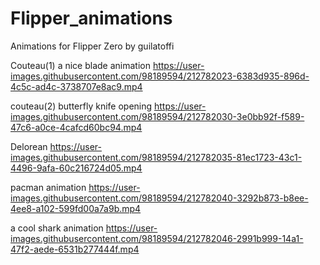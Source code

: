 # Flipper_animations
Animations for Flipper Zero by guilatoffi


Couteau(1) a nice blade animation
https://user-images.githubusercontent.com/98189594/212782023-6383d935-896d-4c5c-ad4c-3738707e8ac9.mp4


couteau(2) butterfly knife opening
https://user-images.githubusercontent.com/98189594/212782030-3e0bb92f-f589-47c6-a0ce-4cafcd60bc94.mp4


Delorean 
https://user-images.githubusercontent.com/98189594/212782035-81ec1723-43c1-4496-9afa-60c216724d05.mp4


pacman animation
https://user-images.githubusercontent.com/98189594/212782040-3292b873-b8ee-4ee8-a102-599fd00a7a9b.mp4


a cool shark animation
https://user-images.githubusercontent.com/98189594/212782046-2991b999-14a1-47f2-aede-6531b277444f.mp4

